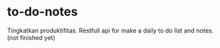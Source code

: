 # to-do-notes
Tingkatkan produktifitas. Restfull api for make a daily to do list and notes. (not finished yet)
